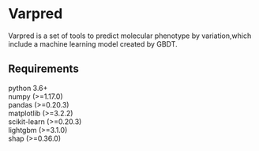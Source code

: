 # Varpred
Varpred is a set of tools to predict molecular phenotype by variation,which include a machine learning model created by GBDT.

## Requirements
python 3.6+  
numpy (>=1.17.0)  
pandas (>=0.20.3)  
matplotlib (>=3.2.2)  
scikit-learn (>=0.20.3)  
lightgbm (>=3.1.0)  
shap (>=0.36.0)  
    
